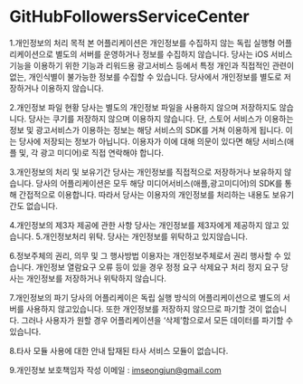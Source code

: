# GitHubFollowersServiceCenter

1.개인정보의 처리 목적
본 어플리케이션은 개인정보를 수집하지 않는 독립 실행형 어플리케이션으로 별도의 서버를 운영하거나 정보를 수집하지 않습니다.
당사는 iOS 서비스 기능을 이용하기 위한 기능과 리워드용 광고서비스 등에서 특정 개인과 직접적인 관련이 없는, 개인식별이 불가능한 정보를 수집할 수 있습니다.
당사에서 개인정보를 별도로 저장하거나 이용하지 않습니다.

2.개인정보 파일 현황
당사는 별도의 개인정보 파일을 사용하지 않으며 저장하지도 않습니다.
당사는 쿠기를 저장하지 않으며 이용하지 않습니다.
단, 스토어 서비스가 이용하는 정보 및 광고서비스가 이용하는 정보는 해당 서비스의 SDK를 거쳐 이용하게 됩니다. 이는 당사에 저장되는 정보가 아닙니다.
이용자가 이에 대해 의문이 있다면 해당 서비스(애플 및, 각 광고 미디어)로 직접 연락해야 합니다.

3.개인정보의 처리 및 보유기간
당사는 개인정보를 직접적으로 저장하거나 보유하지 않습니다.
당사의 어플리케이션은 모두 해당 미디어서비스(애플,광고미디어)의 SDK를 통해 간접적으로 이용합니다.
따라서 당사는 이용자의 개인정보를 처리하는 내용도 보유기간도 없습니다.

4.개인정보의 제3자 제공에 관한 사항
당사는 개인정보를 제3자에게 제공하지 않고 있습니다.
5.개인정보처리 위탁.
당사는 개인정보를 위탁하고 있지않습니다.

6.정보주체의 권리, 의무 및 그 행사방법
이용자는 개인정보주체로서 권리 행사할 수 있습니다.
개인정보 열람요구
오류 등이 있을 경우 정정 요구
삭제요구
처리 정지 요구
당사는 개인정보를 저장하거나 위탁하지 않습니다.

7.개인정보의 파기
당사의 어플리케이은 독립 실행 방식의 어플리케이션으로 별도의 서버를 사용하지 않고있습니다.
또한 개인정보를 저장하지 않으므로 파기할 것이 없습니다.
그러나 사용자가 원할 경우 어플리케이션을 ‘삭제’함으로서 모든 데이터를 파기할 수 있습니다.

8.타사 모듈 사용에 대한 안내
탑재된 타사 서비스 모듈이 없습니다.

9.개인정보 보호책임자 작성
이메일 : imseongjun@gmail.com

